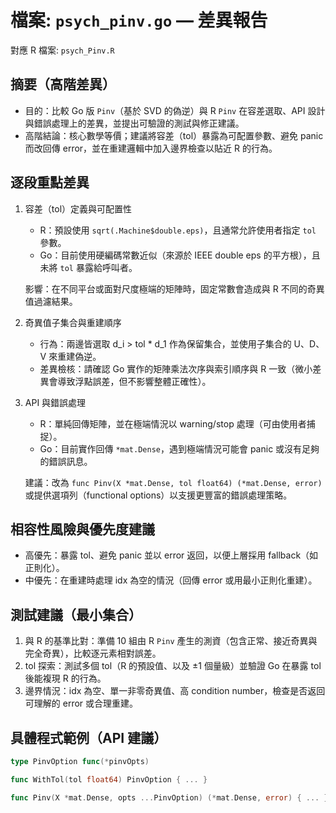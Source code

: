 # 檔案: `psych_pinv.go` — 差異報告

對應 R 檔案: `psych_Pinv.R`

## 摘要（高階差異）

- 目的：比較 Go 版 `Pinv`（基於 SVD 的偽逆）與 R `Pinv` 在容差選取、API 設計與錯誤處理上的差異，並提出可驗證的測試與修正建議。
- 高階結論：核心數學等價；建議將容差（tol）暴露為可配置參數、避免 panic 而改回傳 error，並在重建邏輯中加入邊界檢查以貼近 R 的行為。

## 逐段重點差異

1. 容差（tol）定義與可配置性

   - R：預設使用 `sqrt(.Machine$double.eps)`，且通常允許使用者指定 `tol` 參數。
   - Go：目前使用硬編碼常數近似（來源於 IEEE double eps 的平方根），且未將 `tol` 暴露給呼叫者。

   影響：在不同平台或面對尺度極端的矩陣時，固定常數會造成與 R 不同的奇異值過濾結果。

2. 奇異值子集合與重建順序

   - 行為：兩邊皆選取 d_i > tol * d_1 作為保留集合，並使用子集合的 U、D、V 來重建偽逆。
   - 差異檢核：請確認 Go 實作的矩陣乘法次序與索引順序與 R 一致（微小差異會導致浮點誤差，但不影響整體正確性）。

3. API 與錯誤處理

   - R：單純回傳矩陣，並在極端情況以 warning/stop 處理（可由使用者捕捉）。
   - Go：目前實作回傳 `*mat.Dense`，遇到極端情況可能會 panic 或沒有足夠的錯誤訊息。

   建議：改為 `func Pinv(X *mat.Dense, tol float64) (*mat.Dense, error)` 或提供選項列（functional options）以支援更豐富的錯誤處理策略。

## 相容性風險與優先度建議

- 高優先：暴露 tol、避免 panic 並以 error 返回，以便上層採用 fallback（如正則化）。
- 中優先：在重建時處理 idx 為空的情況（回傳 error 或用最小正則化重建）。

## 測試建議（最小集合）

1. 與 R 的基準比對：準備 10 組由 R `Pinv` 產生的測資（包含正常、接近奇異與完全奇異），比較逐元素相對誤差。
2. tol 探索：測試多個 tol（R 的預設值、以及 ±1 個量級）並驗證 Go 在暴露 tol 後能複現 R 的行為。
3. 邊界情況：idx 為空、單一非零奇異值、高 condition number，檢查是否返回可理解的 error 或合理重建。

## 具體程式範例（API 建議）

```go
type PinvOption func(*pinvOpts)

func WithTol(tol float64) PinvOption { ... }

func Pinv(X *mat.Dense, opts ...PinvOption) (*mat.Dense, error) { ... }
```
